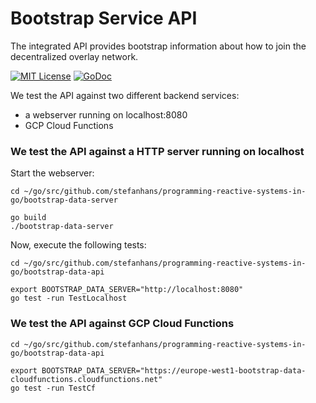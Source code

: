 # Bootstrap Service API

The integrated API provides bootstrap information about how to join the decentralized overlay network.

[![MIT License](https://img.shields.io/github/license/mashape/apistatus.svg?maxAge=2592000)](https://github.com/stefanhans/programming-reactive-systems-in-go/blob/master/LICENSE)
[![GoDoc](https://godoc.org/github.com/stefanhans/programming-reactive-systems-in-go/bootstrap-data-api?status.svg)](https://godoc.org/github.com/stefanhans/programming-reactive-systems-in-go/bootstrap-data-api)


We test the API against two different backend services:

- a webserver running on localhost:8080
- GCP Cloud Functions


### We test the API against a HTTP server running on localhost

Start the webserver:

```
cd ~/go/src/github.com/stefanhans/programming-reactive-systems-in-go/bootstrap-data-server

go build
./bootstrap-data-server
```

Now, execute the following tests:

```
cd ~/go/src/github.com/stefanhans/programming-reactive-systems-in-go/bootstrap-data-api

export BOOTSTRAP_DATA_SERVER="http://localhost:8080"
go test -run TestLocalhost
```

### We test the API against GCP Cloud Functions

```
cd ~/go/src/github.com/stefanhans/programming-reactive-systems-in-go/bootstrap-data-api

export BOOTSTRAP_DATA_SERVER="https://europe-west1-bootstrap-data-cloudfunctions.cloudfunctions.net"
go test -run TestCf
```